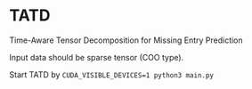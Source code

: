 # TATD
Time-Aware Tensor Decomposition for Missing Entry Prediction


Input data should be sparse tensor (COO type).

Start TATD by `CUDA_VISIBLE_DEVICES=1 python3 main.py`

